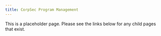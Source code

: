 ```yaml
---
title: CorpSec Program Management
---
```


This is a placeholder page. Please see the links below for any child pages that exist.
